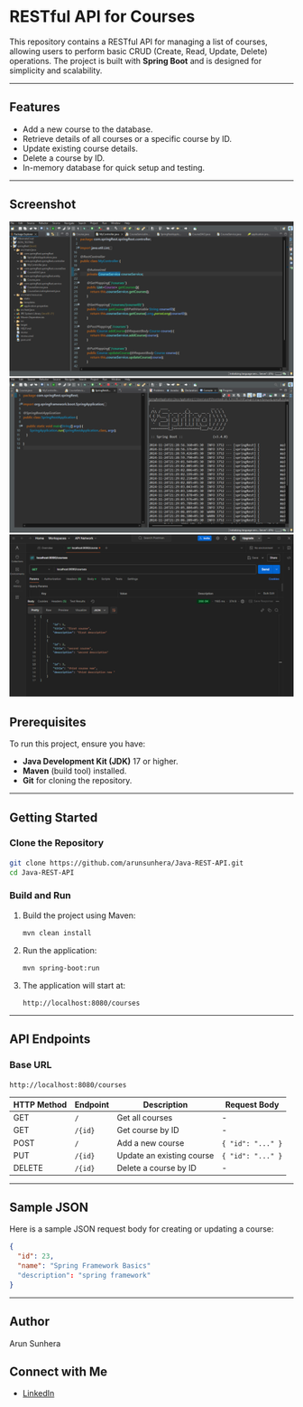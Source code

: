 
# RESTful API for Courses

This repository contains a RESTful API for managing a list of courses, allowing users to perform basic CRUD (Create, Read, Update, Delete) operations. The project is built with **Spring Boot** and is designed for simplicity and scalability.

---

## Features

- Add a new course to the database.
- Retrieve details of all courses or a specific course by ID.
- Update existing course details.
- Delete a course by ID.
- In-memory database for quick setup and testing.

---
## Screenshot

![File Structure](images/File-Structure.png)
![Running Project](images/Running-Project.png)
![Postman Requests](images/Postman-Requests.png)


## Prerequisites

To run this project, ensure you have:

- **Java Development Kit (JDK)** 17 or higher.
- **Maven** (build tool) installed.
- **Git** for cloning the repository.

---

## Getting Started

### Clone the Repository
```bash
git clone https://github.com/arunsunhera/Java-REST-API.git
cd Java-REST-API
```

### Build and Run
1. Build the project using Maven:
   ```bash
   mvn clean install
   ```
2. Run the application:
   ```bash
   mvn spring-boot:run
   ```
3. The application will start at:
   ```
   http://localhost:8080/courses
   ```

---

## API Endpoints

### Base URL
`http://localhost:8080/courses`

| HTTP Method | Endpoint         | Description                    | Request Body        |
|-------------|------------------|--------------------------------|---------------------|
| GET         | `/`              | Get all courses                | -                   |
| GET         | `/{id}`          | Get course by ID               | -                   |
| POST        | `/`              | Add a new course               | `{ "id": "..." }`   |
| PUT         | `/{id}`          | Update an existing course      | `{ "id": "..." }`   |
| DELETE      | `/{id}`          | Delete a course by ID          | -                   |

---

## Sample JSON

Here is a sample JSON request body for creating or updating a course:

```json
{
  "id": 23,
  "name": "Spring Framework Basics"
  "description": "spring framework"
}
```

---

## Author
Arun Sunhera

## Connect with Me
- [LinkedIn](https://www.linkedin.com/in/arunsunhera)


